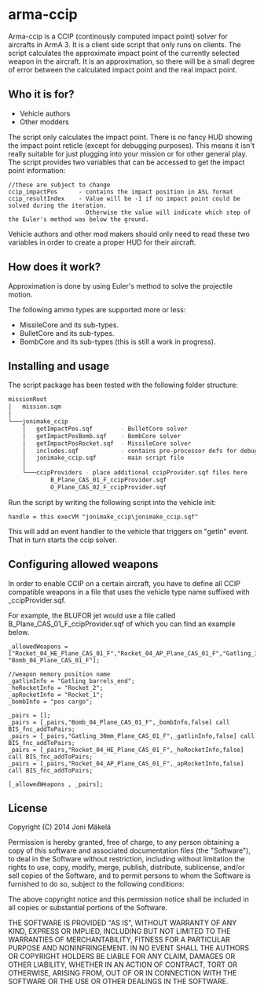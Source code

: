 arma-ccip
=========
Arma-ccip is a CCIP (continously computed impact point) solver for aircrafts in ArmA 3. It is a client side script that only runs on clients. The script calculates the approximate impact point of the currently selected weapon in the aircraft. It is an approximation, so there will be a small degree of error between the calculated impact point and the real impact point.

Who it is for?
--
- Vehicle authors
- Other modders

The script only calculates the impact point. There is no fancy HUD showing the impact point reticle (except for debugging purposes). This means it isn't really suitable for just plugging into your mission or for other general play. The script provides two variables that can be accessed to get the impact point information:
```
//these are subject to change
ccip_impactPos		- contains the impact position in ASL format
ccip_resultIndex	- Value will be -1 if no impact point could be solved during the iteration.
			  		  Otherwise the value will indicate which step of the Euler's method was below the ground.
```
Vehicle authors and other mod makers should only need to read these two variables in order to create a proper HUD for their aircraft.

How does it work?
--
Approximation is done by using Euler's method to solve the projectile  motion.

The following ammo types are supported more or less:

  - MissileCore and its sub-types.
  - BulletCore and its sub-types.
  - BombCore and its sub-types (this is still a work in progress).

Installing and usage
--
The script package has been tested with the following folder structure:
```sh
missionRoot
│   mission.sqm 
│
└───jonimake_ccip
    │   getImpactPos.sqf        - BulletCore solver
    │   getImpactPosBomb.sqf    - BombCore solver
    │   getImpactPosRocket.sqf  - MissileCore solver
    │   includes.sqf            - contains pre-processor defs for debugging 
    │   jonimake_ccip.sqf       - main script file
    │
    └───ccipProviders - place additional ccipProvider.sqf files here
            B_Plane_CAS_01_F_ccipProvider.sqf
            O_Plane_CAS_02_F_ccipProvider.sqf
```
Run the script by writing the following script into the vehicle init:
```
handle = this execVM "jonimake_ccip\jonimake_ccip.sqf"
```
This will add an event handler to the vehicle that triggers on "getIn" event. That in turn starts the ccip solver.

Configuring allowed weapons
--
In order to enable CCIP on a certain aircraft, you have to define all CCIP compatible weapons in a file that uses the vehicle type name suffixed with _ccipProvider.sqf. 

For example, the BLUFOR jet would use a file called B_Plane_CAS_01_F_ccipProvider.sqf of which you can find an example below.
```sqf
_allowedWeapons = ["Rocket_04_HE_Plane_CAS_01_F","Rocket_04_AP_Plane_CAS_01_F","Gatling_30mm_Plane_CAS_01_F", "Bomb_04_Plane_CAS_01_F"];

//weapon memory position name
_gatlinInfo = "Gatling_barrels_end";
_heRocketInfo = "Rocket_2";
_apRocketInfo = "Rocket_1";
_bombInfo = "pos cargo";

_pairs = [];
_pairs = [_pairs,"Bomb_04_Plane_CAS_01_F",_bombInfo,false] call BIS_fnc_addToPairs;
_pairs = [_pairs,"Gatling_30mm_Plane_CAS_01_F",_gatlinInfo,false] call BIS_fnc_addToPairs;
_pairs = [_pairs,"Rocket_04_HE_Plane_CAS_01_F",_heRocketInfo,false] call BIS_fnc_addToPairs;
_pairs = [_pairs,"Rocket_04_AP_Plane_CAS_01_F",_apRocketInfo,false] call BIS_fnc_addToPairs;

[_allowedWeapons , _pairs];
```

License
--
Copyright (C) 2014 Joni Mäkelä

Permission is hereby granted, free of charge, to any person obtaining a copy of this software and associated documentation files (the "Software"), to deal in the Software without restriction, including without limitation the rights to use, copy, modify, merge, publish, distribute, sublicense, and/or sell copies of the Software, and to permit persons to whom the Software is furnished to do so, subject to the following conditions:

The above copyright notice and this permission notice shall be included in all copies or substantial portions of the Software.

THE SOFTWARE IS PROVIDED "AS IS", WITHOUT WARRANTY OF ANY KIND, EXPRESS OR IMPLIED, INCLUDING BUT NOT LIMITED TO THE WARRANTIES OF MERCHANTABILITY, FITNESS FOR A PARTICULAR PURPOSE AND NONINFRINGEMENT. IN NO EVENT SHALL THE AUTHORS OR COPYRIGHT HOLDERS BE LIABLE FOR ANY CLAIM, DAMAGES OR OTHER LIABILITY, WHETHER IN AN ACTION OF CONTRACT, TORT OR OTHERWISE, ARISING FROM, OUT OF OR IN CONNECTION WITH THE SOFTWARE OR THE USE OR OTHER DEALINGS IN THE SOFTWARE.

